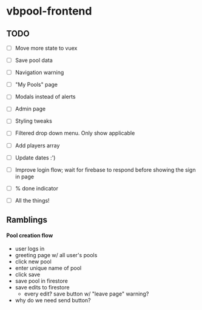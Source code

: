 # vbpool-frontend

## TODO
- [ ] Move more state to vuex
- [ ] Save pool data
- [ ] Navigation warning
- [ ] "My Pools" page
- [ ] Modals instead of alerts
- [ ] Admin page
- [ ] Styling tweaks
- [ ] Filtered drop down menu. Only show applicable
- [ ] Add players array
- [ ] Update dates :')
- [ ] Improve login flow; wait for firebase to respond before showing the sign in page
- [ ] % done indicator
- [ ] All the things!


## Ramblings

#### Pool creation flow
- user logs in
- greeting page w/ all user's pools
- click new pool
- enter unique name of pool
- click save
- save pool in firestore
- save edits to firestore
  - every edit? save button w/ "leave page" warning?
- why do we need send button?
